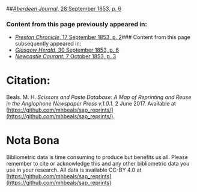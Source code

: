 ##[*Aberdeen Journal*, 28 September 1853, p. 6](https://mhbeals.github.io/sap_html/Aberdeen-Journal/Aberdeen-Journal-28-September-1853-p-6)

### Content from this page previously appeared in:
+ [*Preston Chronicle*, 17 September 1853, p. 2](https://mhbeals.github.io/sap_html/Preston-Chronicle/Preston-Chronicle-17-September-1853-p-2)### Content from this page subsequently appeared in:
+ [*Glasgow Herald*, 30 September 1853, p. 6](https://mhbeals.github.io/sap_html/Glasgow-Herald/Glasgow-Herald-30-September-1853-p-6)
+ [*Newcastle Courant*, 7 October 1853, p. 3](https://mhbeals.github.io/sap_html/Newcastle-Courant/Newcastle-Courant-7-October-1853-p-3)
                    
# Citation: 

Beals. M. H. *Scissors and Paste Database: A Map of Reprinting and Reuse in the Anglophone Newspaper Press v.1.0.1.* 2 June 2017. Available at [https://github.com/mhbeals/sap_reprints/](https://github.com/mhbeals/sap_reprints/). 
                    
# Nota Bona

Bibliometric data is time consuming to produce but benefits us all. Please remember to cite or acknowledge this and any other bibliometric data you use in your research. All data is available CC-BY 4.0 at [https://github.com/mhbeals/sap_reprints](https://github.com/mhbeals/sap_reprints)